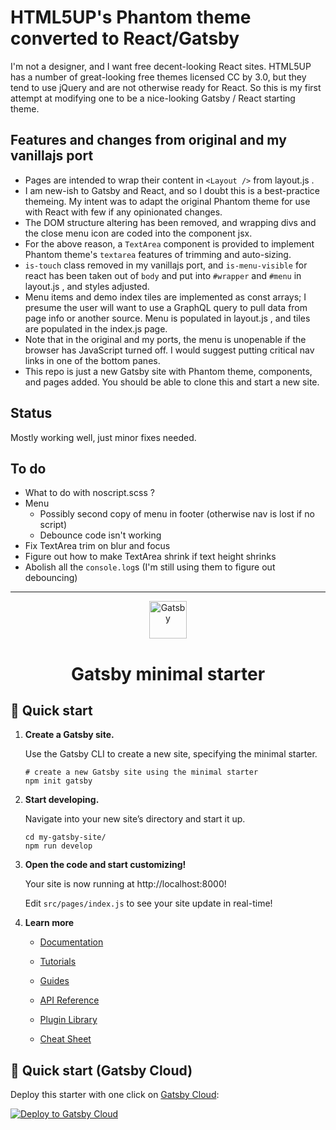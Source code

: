 # HTML5UP's Phantom theme converted to React/Gatsby

I'm not a designer, and I want free decent-looking React sites. HTML5UP has a number of great-looking free themes licensed CC by 3.0, but they tend to use jQuery and are not otherwise ready for React. So this is my first attempt at modifying one to be a nice-looking Gatsby / React starting theme.

## Features and changes from original and my vanillajs port

- Pages are intended to wrap their content in `<Layout />` from layout.js .
- I am new-ish to Gatsby and React, and so I doubt this is a best-practice themeing. My intent was to adapt the original Phantom theme for use with React with few if any opinionated changes.
- The DOM structure altering has been removed, and wrapping divs and the close menu icon are coded into the component jsx.
- For the above reason, a `TextArea` component is provided to implement Phantom theme's `textarea` features of trimming and auto-sizing.
- `is-touch` class removed in my vanillajs port, and `is-menu-visible` for react has been taken out of `body` and put into `#wrapper` and `#menu` in layout.js , and styles adjusted.
- Menu items and demo index tiles are implemented as const arrays; I presume the user will want to use a GraphQL query to pull data from page info or another source. Menu is populated in layout.js , and tiles are populated in the index.js page.
- Note that in the original and my ports, the menu is unopenable if the browser has JavaScript turned off. I would suggest putting critical nav links in one of the bottom panes.
- This repo is just a new Gatsby site with Phantom theme, components, and pages added. You should be able to clone this and start a new site.

## Status

Mostly working well, just minor fixes needed.

## To do

- What to do with noscript.scss ?
- Menu
  - Possibly second copy of menu in footer (otherwise nav is lost if no script)
  - Debounce code isn't working
- Fix TextArea trim on blur and focus
- Figure out how to make TextArea shrink if text height shrinks
- Abolish all the `console.log`s (I'm still using them to figure out debouncing)

<hr>

<p align="center">
  <a href="https://www.gatsbyjs.com/?utm_source=starter&utm_medium=readme&utm_campaign=minimal-starter">
    <img alt="Gatsby" src="https://www.gatsbyjs.com/Gatsby-Monogram.svg" width="60" />
  </a>
</p>
<h1 align="center">
  Gatsby minimal starter
</h1>

## 🚀 Quick start

1.  **Create a Gatsby site.**

    Use the Gatsby CLI to create a new site, specifying the minimal starter.

    ```shell
    # create a new Gatsby site using the minimal starter
    npm init gatsby
    ```

2.  **Start developing.**

    Navigate into your new site’s directory and start it up.

    ```shell
    cd my-gatsby-site/
    npm run develop
    ```

3.  **Open the code and start customizing!**

    Your site is now running at http://localhost:8000!

    Edit `src/pages/index.js` to see your site update in real-time!

4.  **Learn more**

    - [Documentation](https://www.gatsbyjs.com/docs/?utm_source=starter&utm_medium=readme&utm_campaign=minimal-starter)

    - [Tutorials](https://www.gatsbyjs.com/tutorial/?utm_source=starter&utm_medium=readme&utm_campaign=minimal-starter)

    - [Guides](https://www.gatsbyjs.com/tutorial/?utm_source=starter&utm_medium=readme&utm_campaign=minimal-starter)

    - [API Reference](https://www.gatsbyjs.com/docs/api-reference/?utm_source=starter&utm_medium=readme&utm_campaign=minimal-starter)

    - [Plugin Library](https://www.gatsbyjs.com/plugins?utm_source=starter&utm_medium=readme&utm_campaign=minimal-starter)

    - [Cheat Sheet](https://www.gatsbyjs.com/docs/cheat-sheet/?utm_source=starter&utm_medium=readme&utm_campaign=minimal-starter)

## 🚀 Quick start (Gatsby Cloud)

Deploy this starter with one click on [Gatsby Cloud](https://www.gatsbyjs.com/cloud/):

[<img src="https://www.gatsbyjs.com/deploynow.svg" alt="Deploy to Gatsby Cloud">](https://www.gatsbyjs.com/dashboard/deploynow?url=https://github.com/gatsbyjs/gatsby-starter-minimal)
